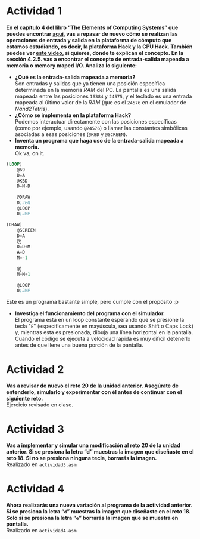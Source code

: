 # Actividad 1
**En el capítulo 4 del libro “The Elements of Computing Systems” que puedes encontrar [aquí](https://www.nand2tetris.org/_files/ugd/44046b_7ef1c00a714c46768f08c459a6cab45a.pdf), vas a repasar de nuevo cómo se realizan las operaciones de entrada y salida en la plataforma de cómputo que estamos estudiando, es decir, la plataforma Hack y la CPU Hack. También puedes ver [este video](https://youtu.be/gTOFd80QfBU?si=6FLpT907cx1Q_NDB), si quieres, donde te explican el concepto. En la sección 4.2.5. vas a encontrar el concepto de entrada-salida mapeada a memoria o memory maped I/O. Analiza lo siguiente:**

- **¿Qué es la entrada-salida mapeada a memoria?**  
Son entradas y salidas que ya tienen una posición específica determinada en la memoria *RAM* del PC. La pantalla es una salida mapeada entre las posiciones `16384` y `24575`, y el teclado es una entrada mapeada al último valor de la *RAM* (que es el `24576` en el emulador de *Nand2Tetris*).
- **¿Cómo se implementa en la plataforma Hack?**  
Podemos interactuar directamente con las posiciones específicas (como por ejemplo, usando `@24576`) o llamar las constantes simbólicas asociadas a esas posiciones (`@KBD` y `@SCREEN`).  
- **Inventa un programa que haga uso de la entrada-salida mapeada a memoria.**  
Ok va, on it.
```asm
(LOOP)
    @69
    D=A
    @KBD
    D=M-D

    @DRAW
    D;JEQ
    @LOOP
    0;JMP

(DRAW)
    @SCREEN
    D=A
    @j
    D=D+M
    A=D
    M=-1

    @j
    M=M+1

    @LOOP
    0;JMP
```
Este es un programa bastante simple, pero cumple con el propósito :p

- **Investiga el funcionamiento del programa con el simulador.**  
El programa está en un loop constante esperando que se presione la tecla "`E`" (específicamente en mayúscula, sea usando Shift o Caps Lock) y, mientras esta es presionada, dibuja una línea horizontal en la pantalla.  
Cuando el código se ejecuta a velocidad rápida es muy difícil detenerlo antes de que llene una buena porción de la pantalla.

# Actividad 2
**Vas a revisar de nuevo el reto 20 de la unidad anterior. Asegúrate de entenderlo, simularlo y experimentar con él antes de continuar con el siguiente reto.**  
Ejercicio revisado en clase.

# Actividad 3
**Vas a implementar y simular una modificación al reto 20 de la unidad anterior. Si se presiona la letra “d” muestras la imagen que diseñaste en el reto 18. Si no se presiona ninguna tecla, borrarás la imagen.**  
Realizado en `actividad3.asm`

# Actividad 4
**Ahora realizarás una nueva variación al programa de la actividad anterior. Si se presiona la letra “`d`” muestras la imagen que diseñaste en el reto 18. Solo si se presiona la letra “`e`” borrarás la imagen que se muestra en pantalla.**  
Realizado en `actividad4.asm`